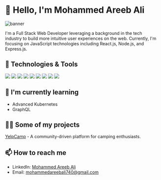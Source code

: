 # 👋 Hello, I'm Mohammed Areeb Ali

![banner](https://your-banner-image-url)

I'm a Full Stack Web Developer leveraging a background in the tech industry to build more intuitive user experiences on the web. Currently, I'm focusing on JavaScript technologies including React.js, Node.js, and Express.js.

## 🧰 Technologies & Tools

![](https://img.shields.io/badge/Code-JavaScript-informational?style=flat&logo=javascript&logoColor=white&color=2bbc8a)
![](https://img.shields.io/badge/Code-React-informational?style=flat&logo=react&logoColor=white&color=2bbc8a)
![](https://img.shields.io/badge/Code-Node.js-informational?style=flat&logo=node.js&logoColor=white&color=2bbc8a)
![](https://img.shields.io/badge/Code-Express.js-informational?style=flat&logo=express&logoColor=white&color=2bbc8a)
![](https://img.shields.io/badge/Code-Typescript-informational?style=flat&logo=typescript&logoColor=white&color=2bbc8a)
![](https://img.shields.io/badge/Tools-Docker-informational?style=flat&logo=docker&logoColor=white&color=2bbc8a)
![](https://img.shields.io/badge/Tools-Kubernetes-informational?style=flat&logo=kubernetes&logoColor=white&color=2bbc8a)
![](https://img.shields.io/badge/Tools-MongoDB-informational?style=flat&logo=mongodb&logoColor=white&color=2bbc8a)
![](https://img.shields.io/badge/Cloud-AWS-informational?style=flat&logo=amazon-aws&logoColor=white&color=2bbc8a)

## 🌱 I'm currently learning

* Advanced Kubernetes
* GraphQL

## 👨‍💻 Some of my projects

[YelpCamp](https://github.com/yourusername/yelpcamp) - A community-driven platform for camping enthusiasts.

## 📫 How to reach me

* LinkedIn: [Mohammed Areeb Ali](https://linkedin.com/in/yourusername)
* Email: [mohammedareebali740@gmail.com](mailto:mohammedareebali740@gmail.com)
